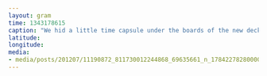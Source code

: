 ```yaml
---
layout: gram
time: 1343178615
caption: "We hid a little time capsule under the boards of the new deck."
latitude: 
longitude: 
media:
- media/posts/201207/11190872_811730012244868_69635661_n_17842278280000351.jpg
---
```

